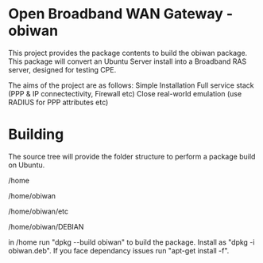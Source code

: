 Open Broadband WAN Gateway - obiwan
======
This project provides the package contents to build the obiwan package. This package will convert an Ubuntu Server install into a Broadband RAS server, designed for testing CPE.

The aims of the project are as follows:
Simple Installation
Full service stack (PPP & IP connectectivity, Firewall etc)
Close real-world emulation (use RADIUS for PPP attributes etc)

Building
=====
The source tree will provide the folder structure to perform a package build on Ubuntu.

/home

/home/obiwan

/home/obiwan/etc

/home/obiwan/DEBIAN


in /home run "dpkg --build obiwan" to build the package. Install as "dpkg -i obiwan.deb". If you face dependancy issues run "apt-get install -f".
